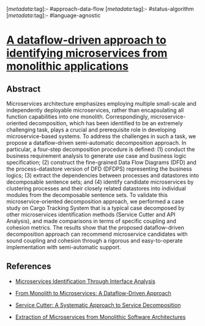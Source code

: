 <!-- deno-fmt-ignore-start -->

[_metadata_:tag]:- #approach-data-flow
[_metadata_:tag]:- #status-algorithm
[_metadata_:tag]:- #language-agnostic

<!-- deno-fmt-ignore-end -->

# [A dataflow-driven approach to identifying microservices from monolithic applications](https://doi.org/10.1016/j.jss.2019.07.008)

## Abstract

Microservices architecture emphasizes employing multiple small-scale and
independently deployable microservices, rather than encapsulating all function
capabilities into one monolith. Correspondingly, microservice-oriented
decomposition, which has been identified to be an extremely challenging task,
plays a crucial and prerequisite role in developing microservice-based systems.
To address the challenges in such a task, we propose a dataflow-driven
semi-automatic decomposition approach. In particular, a four-step decomposition
procedure is defined: (1) conduct the business requirement analysis to generate
use case and business logic specification; (2) construct the fine-grained Data
Flow Diagrams (DFD) and the process-datastore version of DFD (DFDPS)
representing the business logics; (3) extract the dependencies between processes
and datastores into decomposable sentence sets; and (4) identify candidate
microservices by clustering processes and their closely related datastores into
individual modules from the decomposable sentence sets. To validate this
microservice-oriented decomposition approach, we performed a case study on Cargo
Tracking System that is a typical case decomposed by other microservices
identification methods (Service Cutter and API Analysis), and made comparisons
in terms of specific coupling and cohesion metrics. The results show that the
proposed dataflow-driven decomposition approach can recommend microservice
candidates with sound coupling and cohesion through a rigorous and
easy-to-operate implementation with semi-automatic support.

## References

- [Microservices Identification Through Interface Analysis](./microservices-identification-through-interface-analysis.md)

- [From Monolith to Microservices: A Dataflow-Driven Approach](./from-monolith-to-microservices-a-dataflow-driven-approach.md)

- [Service Cutter: A Systematic Approach to Service Decomposition](./service-cutter-a-systematic-approach-to-service-decomposition.md)

- [Extraction of Microservices from Monolithic Software Architectures](./extraction-of-microservices-from-monolithic-software-architectures.md)

